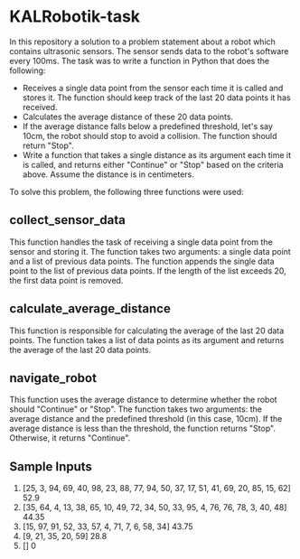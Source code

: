 # KALRobotik-task

In this repository a solution to a problem statement about a robot which contains ultrasonic sensors. The sensor sends data to the robot's software every 100ms. 
The task was to write a function in Python that does the following:

+ Receives a single data point from the sensor each time it is called and stores it. The function should keep track of the last 20 data points it has received.
+ Calculates the average distance of these 20 data points.
+ If the average distance falls below a predefined threshold, let's say 10cm, the robot should stop to avoid a collision. The function should return "Stop".
+ Write a  function that takes a single distance as its argument each time it is called, and returns either "Continue" or "Stop" based on the criteria above. Assume the distance is in centimeters.

To solve this problem, the following three functions were used:

## collect_sensor_data
This function handles the task of receiving a single data point from the sensor and storing it. The function takes two arguments: a single data point and a list of previous data points. The function appends the single data point to the list of previous data points. If the length of the list exceeds 20, the first data point is removed.

## calculate_average_distance
This function is responsible for calculating the average of the last 20 data points. The function takes a list of data points as its argument and returns the average of the last 20 data points.

## navigate_robot
This function uses the average distance to determine whether the robot should "Continue" or "Stop". The function takes two arguments: the average distance and the predefined threshold (in this case, 10cm). If the average distance is less than the threshold, the function returns "Stop". Otherwise, it returns "Continue".

## Sample Inputs
1. [25, 3, 94, 69, 40, 98, 23, 88, 77, 94, 50, 37, 17, 51, 41, 69, 20, 85, 15, 62]
52.9
2. [35, 64, 4, 13, 38, 65, 10, 49, 72, 34, 50, 33, 95, 4, 76, 76, 78, 3, 40, 48]
44.35
3. [15, 97, 91, 52, 33, 57, 4, 71, 7, 6, 58, 34]
43.75
4. [9, 21, 35, 20, 59]
28.8
5. []
0

